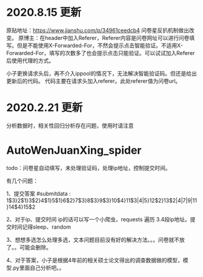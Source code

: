 # 2020.8.15 更新
原贴地址：https://www.jianshu.com/p/34961ceedcb4
问卷星反扒机制做出改变。
原博主：在header中加入Referer，Referer内容是问卷网址可以进行问卷填写。但是不能使用X-Forwarded-For，不然会提示点击智能验证。不适用X-Forwarded-For，填写的次数多了也会提示点击只能验证。可以试试加入Referer后使用代理的方式。

小子更换请求头后，再不介入ippool的情况下，无法解决智能验证码。但还是给出更新后的代码。
代码主要在请求头加入referer。此处referer值为问卷url。



# 2020.2.21 更新
分析数据时，相关性回归分析存在问题，使用时请注意








# AutoWenJuanXing_spider
todo：问卷星自动填写，未处理验证码，处理ip地址，控制提交时间。

有几个问题：


1、提交答案
#submitdata : 1$3}2$1}3$2}4$1}5$1}6$2}7$3}8$3}9$3}10$4}11$3|4|5}12$2}13$2|4|7|9|11}14$4}15$2

2、对于ip、提交时间 
ip的话可以写一个小爬虫，requests 遍历 3.4段ip地址。提交时间记得sleep、random

3、想想多选怎么处理多选，文本问题目前没有好的解决方法。。。问卷就不放了。。可能会删除。

4、对于答案，小子是根据4年前的相关硕士论文得出的调查数据做的模型，模型.py里面自己分析吧。。
